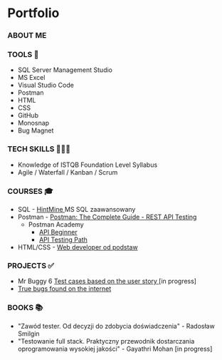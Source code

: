 # Portfolio

### ABOUT ME

### TOOLS 🔧

- SQL Server Management Studio
- MS Excel
- Visual Studio Code
- Postman
- HTML
- CSS
- GitHub
- Monosnap
- Bug Magnet

### TECH SKILLS 👩🏻‍💻

- Knowledge of ISTQB Foundation Level Syllabus
- Agile / Waterfall / Kanban / Scrum

### COURSES 🎓

- SQL - <a href = "https://www.hintmine.com/" > HintMine </a> MS SQL zaawansowany
- Postman - <a href="https://www.udemy.com/course/postman-the-complete-guide/?couponCode=KEEPLEARNING"> Postman: The Complete Guide - REST API Testing</a>
  - Postman Academy
    - <a href="https://academy.postman.com/path/api-beginner"> API Beginner </a>
    - <a href="https://academy.postman.com/path/api-testing-path"> API Testing Path </a>
- HTML/CSS - <a href="https://www.udemy.com/course/kurs-web-developer-od-podstaw-w-15-dni/"> Web developer od podstaw </a>

### PROJECTS ✅

- Mr Buggy 6 <a href="https://docs.google.com/spreadsheets/d/1HNxHcSAlde2WbeBaQploqZ6pKmNt4RCOiCUOzrxsPDU/edit?gid=0#gid=0" target="_blank"> Test cases based on the user story </a> [in progress]
- <a href = "https://drive.google.com/drive/folders/1KnQNTiVGsKkQOZY__CCdoskO3AHTyZdj?usp=drive_link"> True bugs found on the internet </a>

### BOOKS 📚

- "Zawód tester. Od decyzji do zdobycia doświadczenia" - Radosław Smilgin
- "Testowanie full stack. Praktyczny przewodnik dostarczania oprogramowania wysokiej jakości" - Gayathri Mohan [in progress]
